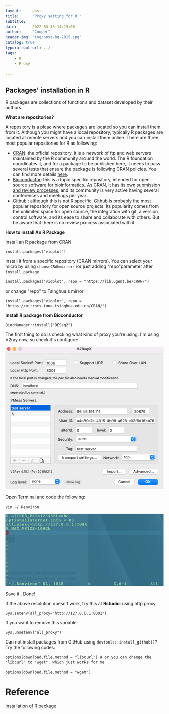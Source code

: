 ```yaml
---
layout:     post
title:      "Proxy setting for R "
subtitle:   
date:       2022-03-18 14:19:00
author:     "Cooper"
header-img: "img/post-bg-2015.jpg"
catalog: true
typora-root-url: ../
tags:
    - R
    - Proxy
    
---
```


## Packages' installation in R

R packages are collections of functions and dataset developed by their authors.

**What are repositories?**

A repository is a plcae where packages are located so you can install them from it. Although you might have a local repository, typically R packages are located at remote servers and you can install them online. There are three most popular repositories for R as following:

- [CRAN](https://cran.r-project.org/): the official repository, it is a network of ftp and web servers maintained by the R community around the world. The R foundation coordinates it, and for a package to be published here, it needs to pass several tests that ensure the package is following CRAN policies. You can find more details [here](https://cran.r-project.org/web/packages/policies.html).
- [Bioconductor](https://www.bioconductor.org/): this is a topic specific repository, intended for open source software for bioinformatics. As CRAN, it has its own [submission and review processes](https://www.bioconductor.org/developers/package-submission/), and its community is very active having several conferences and meetings per year.
- [Github](https://github.com/) : although this is not R specific, Github is probably the most popular repository for open source projects. Its popularity comes from the unlimited space for open source, the integration with git, a version control software, and its ease to share and collaborate with others. But be aware that there is no review process associated with it.

**How to install An R Package**

Install an R package from CRAN

```
install.packages("vioplot")
```

Install it from a specific repository (CRAN mirrors). You can select your micro by using `chooseCRANmirror()`or just adding "repo"parameter after `install.package`

```
install.packages("vioplot", repo = "https://lib.ugent.be/CRAN/")

```

or change "repo" to Tsinghua's mirror

```
install.packages("vioplot", repo = "https://mirrors.tuna.tsinghua.edu.cn/CRAN/")
```



**Install R package from  Bioconductor**

```
BiocManager::install("DESeq2")
```







The first thing to do is checking what kind of proxy you're using. I'm using V2ray now, so check it's configure:

![image-20220318115258130](/img/md-post/2022-03-18-Rstudio%20proxy/image-20220318115258130.png)



Open Terminal and code the following:



```
vim ~/.Renviron
```



![Screen Shot 2022-03-31 at 10.39.05](/img/md-post/2022-03-18-Rstudio%20proxy/Screen%20Shot%202022-03-31%20at%2010.39.05.png)

Save it . Done!

If the above resolution doesn't work, try this at **Rstudio**: using http proxy

```
Sys.setenv(all_proxy="http://127.0.0.1:8001")
```

If you want to remove this variable:

```
Sys.unsetenv("all_proxy")
```



Can not install packages from GitHub using `devtools::install_github()`? Try the following codes:

```
options(download.file.method = "libcurl") # or you can change the "libcurl" to "wget", which just works for me

options(download.file.method = "wget")
```



# Reference

[Installation of R package](https://www.datacamp.com/community/tutorials/r-packages-guide) 

